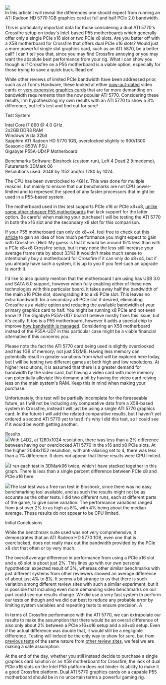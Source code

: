 [![](http://www.amd.com/PublishingImages/Restricted/Photograph_ProductShots//242GIF/ATrHD5770_242x193.gif)](http://www.amd.com/PublishingImages/Restricted/Photograph_ProductShots//242GIF/ATrHD5770_242x193.gif)  
In this article I will reveal the differences one should expect from running an ATi Radeon HD 5770 1GB graphics card at full and half PCIe 2.0 bandwidth.  
  
This is particularly important data for those considering a dual ATI 5770's Crossfire setup on today's Intel-based P55 motherboards which generally offer only a single PCIe x16 slot or two PCIe x8 slots. Are you better off with a X58 motherboard for Crossfire that offers dual PCIe x16 slots? Would just a more powerful single slot graphics card, such as an ATI 5870, be a better call? I can't tell you that, since you may find Crossfire annoying or you may want the absolute best performance from your rig. What I can show you though is if Crossfire on a P55 motherboard is a viable option, especially for those trying to save a quick buck. Read on!  
  
While other reviews of limited PCIe bandwidth have been addressed prior, such as at Tom's Hardware, these looked at either [now-out-dated](http://www.tomshardware.com/reviews/pci-express-2.0,1915-10.html) video cards or [very expensive graphics cards](http://www.tomshardware.com/reviews/p55-pci-express-scaling,2517-10.html) that are far more demanding on bandwidth requirements than the now popular ATI 5770. Considering these results, I'm hypothesizing my own results with an ATI 5770 to show a 3% difference, but let's test and find out for sure!  
  
Test System  
  
Intel Core i7 860 @ 4.0 GHz  
2x2GB DDR3 RAM  
Windows Vista 32bit  
Sapphire ATI Radeon HD 5770 1GB, overclocked slightly to 900/1300  
Seasonic 850W PSU  
Gigabyte P55A-UD4P Motherboard  
  
Benchmarks Software: Bioshock (custom run), Left 4 Dead 2 (timedemo), Futuremark 3DMark 06  
Resolutions used: 2048 by 1152 and/or 1280 by 1024.  
  
The CPU has been overclocked to 4GHz. This was done for multiple reasons, but mainly to ensure that our benchmarks are not CPU power-limited and to represent the speed of any faster processors that might be used in a P55-based system.  
  
The motherboard used in this test supports PCIe x16 or PCIe x8+x8, [unlike some other cheaper P55 motherboards](http://www.hardware-revolution.com/p55-motherboards-crossfire-sli-performance-problem/) that lack support for the latter option. Be careful when making your purchase! I will be testing the ATI 5770 in both the x16 slot and the secondary x8 slot for this comparison.  
  
If your P55 motherboard can only do x8+x4, feel free to check out [this article](http://www.tomshardware.com/reviews/p55-pci-express-scaling,2517-6.html) to gain an idea of how much performance you might expect to gain with Crossfire. (Hint: My guess is that it would be around 15% less than with a PCIe x8+x8 Crossfire setup, but it may none the less still increase your average frame rate by about 33%) It wouldn't make much sense to intentionally buy a motherboard for Crossfire if it can only do x8+x4, but if you already have such a system, it is up to you if you feel such an upgrade is worth it.  
  
I'd like to also quickly mention that the motherboard I am using has USB 3.0 and SATA 6.0 support, however when fully enabling either of these new technologies with this particular board, it takes away half the bandwidth of the main x16 PCIe slot, downgrading it to a x8 PCIe slot. This leaves no extra bandwidth for a secondary x8 PCIe slot if desired, eliminating Crossfire as a viable option and reducing the available bandwidth of your primary graphics card to half. You might be running x8 PCIe and not even know it! The Gigabyte P55A-UD7 board I believe mostly fixes this issue, but it's costly. It too is a P55 motherboard, however it adds a special chip to improve [how bandwidth is managed](http://www.tomshardware.com/reviews/usb-3.0-sata-6gb,2583-2.html). Considering an X58 motherboard instead of the P55A-UD7 in this particular case might be a viable financial alternative if this concerns you.  
  
Please note the fact the ATI 5770 card being used is slightly overclocked and has 1GB of memory; not just 512MB. Having less memory can potentially result in greater variations from what will be explored here today, but I will be testing two different games at both high and low resolutions. At higher resolutions, it is assumed that there is a greater demand for bandwidth by the video card, but having a video card with more memory can potentially alleviate this demand a bit by having the video card relying less on the main system's RAM. Keep this in mind when making your purchase.  
  
Unfortunately, this test will be partially incomplete for the foreseeable future, as I will not be including any comparative data from a X58-based system in Crossfire, instead I will just be using a single ATI 5770 graphics card. In the future I will add the related comparative results, but I haven't yet ordered a second ATi 5770 yet to test! It's why I did this test, so I could see if it would be worth getting another.  
  
Results  
[![](http://2.bp.blogspot.com/_kfv2ADnjgQg/S6kuHR_pa8I/AAAAAAAAEx4/MkRL1L41B1E/s400/graph%284%29.png)](http://2.bp.blogspot.com/_kfv2ADnjgQg/S6kuHR_pa8I/AAAAAAAAEx4/MkRL1L41B1E/s1600-h/graph%284%29.png)With L4D2, at 1280x1024 resolution, there was less than a 2% difference between having our overclocked ATI 5770 in the x16 and x8 PCIe slots. At the higher 2048x1152 resolution, with anti-aliasing set to 4, there was less than a 1% difference. It does not appear that these results were CPU limited.  
  
[![](http://4.bp.blogspot.com/_kfv2ADnjgQg/S6kuGyWR1QI/AAAAAAAAExw/HmLVEHxeigw/s400/graph%283%29.png)](http://4.bp.blogspot.com/_kfv2ADnjgQg/S6kuGyWR1QI/AAAAAAAAExw/HmLVEHxeigw/s1600-h/graph%283%29.png)I ran each test in 3DMark06 twice, which I have stacked together in this graph. There is less than a single percent difference between PCIe x8 and PCIe x16 here.  
  
[![](http://1.bp.blogspot.com/_kfv2ADnjgQg/S6kuGjAXoVI/AAAAAAAAExo/fQLXo2pdIhI/s400/graph%282%29.png)](http://1.bp.blogspot.com/_kfv2ADnjgQg/S6kuGjAXoVI/AAAAAAAAExo/fQLXo2pdIhI/s1600-h/graph%282%29.png)The last test was a free run test in Bioshock, since there was no easy benchmarking tool available, and as such the results might not be as accurate as the other tests. I did two different runs, each at different parts of the game, to give some variation. The performance variations ranged from just over 2% to as high as 8%, with 4% being about the median average. These results do not appear to be CPU limited.  
  
Initial Conclusions  
  
While the benchmark suite used was not very comprehensive, it demonstrates that an ATI Radeon HD 5770 1GB, even one that is overclocked, does not really max out the bandwidth provided by the PCIe x8 slot that often or by very much.  
  
The overall average difference in performance from using a PCIe x16 slot and a x8 slot is about just 2%. This lines up with our own personal hypothetical expected result of 3%, whereas other similar benchmarks with just different systems from other reviewers showed an average difference of about just [4%](http://www.tomshardware.com/reviews/p55-pci-express-scaling,2517-11.html) to [8%](http://www.tomshardware.com/reviews/crossfire-meets-pci-express,1761-13.html). It seems a bit strange to us that there is such variation among different review sites with such a similar experiment, but it is possible that including even more demanding video benchmarks on our part could see our results change. We did use a very fast system to perform our tests on though and we did our best to reduce any probable error by limiting system variables and repeating tests to ensure precision. A  
  
In terms of Crossfire performance with the ATI 5770, we can extrapolate our results to make the assumption that there would be an overall difference of also only about 2% between a PCIe x16+x16 setup and a x8+x8 setup. Even if the actual difference was double that, it would still be a negligible difference. Testing will indeed be the only way to show for sure, but from [previous tests](http://www.tomshardware.com/reviews/crossfire-meets-pci-express,1761-13.html) of the same nature from [other review sites](http://www.tomshardware.com/reviews/p55-pci-express-scaling,2517-11.html), we feel we are making a safe assumption.  
  
At the end of the day, whether you still instead decide to purchase a single graphics card solution or an X58 motherboard for Crossfire, the lack of dual PCIe x16 slots on the Intel P55 platform does not hinder its ability to make it a good Crossfire platform. Dual ATI 5770 graphics cards on a capable P55 motherboard should be in no uncertain terms a powerful gaming rig.